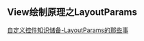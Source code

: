 ## View绘制原理之LayoutParams

[自定义控件知识储备-LayoutParams的那些事](https://blog.csdn.net/yisizhu/article/details/51582622)

